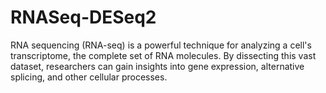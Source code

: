 # RNASeq-DESeq2
RNA sequencing (RNA-seq) is a powerful technique for analyzing a cell's transcriptome, the complete set of RNA molecules. By dissecting this vast dataset, researchers can gain insights into gene expression, alternative splicing, and other cellular processes.

